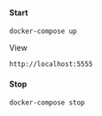 #### Start

```docker-compose up```

View

```http://localhost:5555```

#### Stop

```docker-compose stop```